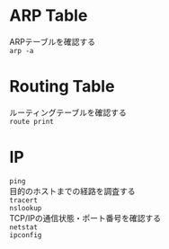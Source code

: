 # ARP Table
ARPテーブルを確認する  
```arp -a```  

# Routing Table
ルーティングテーブルを確認する  
```route print```


# IP
```ping```  
目的のホストまでの経路を調査する  
```tracert```  
```nslookup```  
TCP/IPの通信状態・ポート番号を確認する  
```netstat```    
```ipconfig```  
